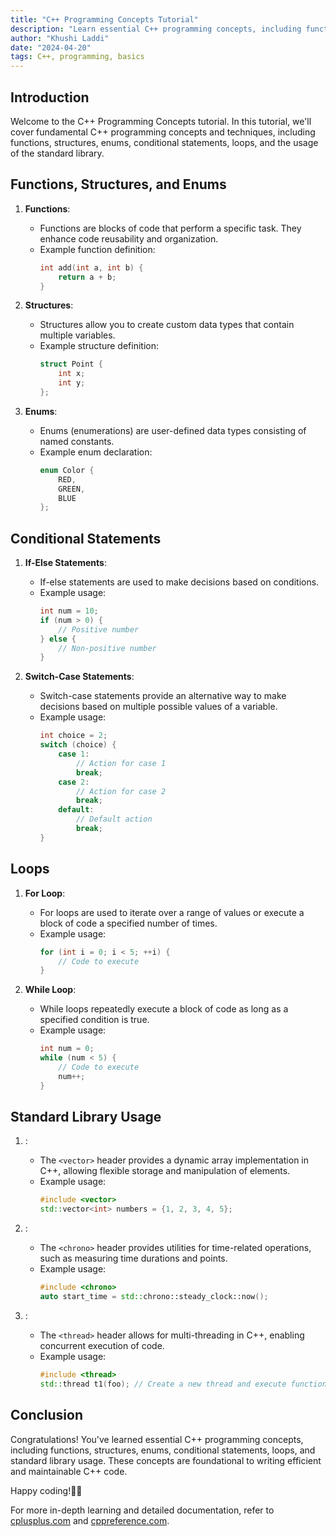 ```yaml
---
title: "C++ Programming Concepts Tutorial"
description: "Learn essential C++ programming concepts, including functions, structures, enums, conditional statements, loops, and standard library usage."
author: "Khushi Laddi"
date: "2024-04-20"
tags: C++, programming, basics
---
```


## Introduction

Welcome to the C++ Programming Concepts tutorial. In this tutorial, we'll cover fundamental C++ programming concepts and techniques, including functions, structures, enums, conditional statements, loops, and the usage of the standard library.

## Functions, Structures, and Enums

1. **Functions**:
   - Functions are blocks of code that perform a specific task. They enhance code reusability and organization.
   - Example function definition:
     ```cpp
     int add(int a, int b) {
         return a + b;
     }
     ```

2. **Structures**:
   - Structures allow you to create custom data types that contain multiple variables.
   - Example structure definition:
     ```cpp
     struct Point {
         int x;
         int y;
     };
     ```

3. **Enums**:
   - Enums (enumerations) are user-defined data types consisting of named constants.
   - Example enum declaration:
     ```cpp
     enum Color {
         RED,
         GREEN,
         BLUE
     };
     ```

## Conditional Statements

1. **If-Else Statements**:
   - If-else statements are used to make decisions based on conditions.
   - Example usage:
     ```cpp
     int num = 10;
     if (num > 0) {
         // Positive number
     } else {
         // Non-positive number
     }
     ```

2. **Switch-Case Statements**:
   - Switch-case statements provide an alternative way to make decisions based on multiple possible values of a variable.
   - Example usage:
     ```cpp
     int choice = 2;
     switch (choice) {
         case 1:
             // Action for case 1
             break;
         case 2:
             // Action for case 2
             break;
         default:
             // Default action
             break;
     }
     ```

## Loops

1. **For Loop**:
   - For loops are used to iterate over a range of values or execute a block of code a specified number of times.
   - Example usage:
     ```cpp
     for (int i = 0; i < 5; ++i) {
         // Code to execute
     }
     ```

2. **While Loop**:
   - While loops repeatedly execute a block of code as long as a specified condition is true.
   - Example usage:
     ```cpp
     int num = 0;
     while (num < 5) {
         // Code to execute
         num++;
     }
     ```

## Standard Library Usage

1. **<vector>**:
   - The `<vector>` header provides a dynamic array implementation in C++, allowing flexible storage and manipulation of elements.
   - Example usage:
     ```cpp
     #include <vector>
     std::vector<int> numbers = {1, 2, 3, 4, 5};
     ```

2. **<chrono>**:
   - The `<chrono>` header provides utilities for time-related operations, such as measuring time durations and points.
   - Example usage:
     ```cpp
     #include <chrono>
     auto start_time = std::chrono::steady_clock::now();
     ```

3. **<thread>**:
   - The `<thread>` header allows for multi-threading in C++, enabling concurrent execution of code.
   - Example usage:
     ```cpp
     #include <thread>
     std::thread t1(foo); // Create a new thread and execute function foo
     ```

## Conclusion

Congratulations! You've learned essential C++ programming concepts, including functions, structures, enums, conditional statements, loops, and standard library usage. These concepts are foundational to writing efficient and maintainable C++ code.

Happy coding!🚗💨

For more in-depth learning and detailed documentation, refer to [cplusplus.com](http://www.cplusplus.com/reference/) and [cppreference.com](https://en.cppreference.com/w/).
